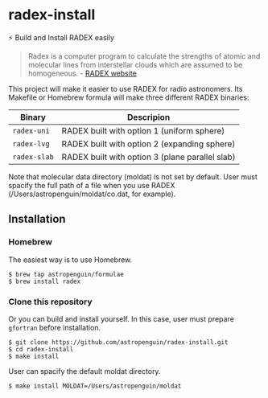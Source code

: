 # radex-install
:zap: Build and Install RADEX easily

> Radex is a computer program to calculate the strengths of atomic and molecular lines from interstellar clouds which are assumed to be homogeneous. - [RADEX website](https://personal.sron.nl/~vdtak/radex/index.shtml)

This project will make it easier to use RADEX for radio astronomers.
Its Makefile or Homebrew formula will make three different RADEX binaries:

| Binary | Descripion |
| --- | --- |
| `radex-uni` | RADEX built with option 1 (uniform sphere) |
| `radex-lvg` | RADEX built with option 2 (expanding sphere) |
| `radex-slab` | RADEX built with option 3 (plane parallel slab) |

Note that molecular data directory (moldat) is not set by default.
User must spacify the full path of a file when you use RADEX
(/Users/astropenguin/moldat/co.dat, for example).

## Installation

### Homebrew

The easiest way is to use Homebrew.

```shell
$ brew tap astropenguin/formulae
$ brew install radex
```

### Clone this repository


Or you can build and install yourself.
In this case, user must prepare `gfortran` before installation.

```shell
$ git clone https://github.com/astropenguin/radex-install.git
$ cd radex-install
$ make install
```

User can spacify the default moldat directory.

```shell
$ make install MOLDAT=/Users/astropenguin/moldat
``` 
